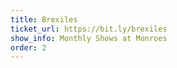 ```yaml
---
title: Brexiles
ticket_url: https://bit.ly/brexiles
show_info: Monthly Shows at Monroes
order: 2
---
```

